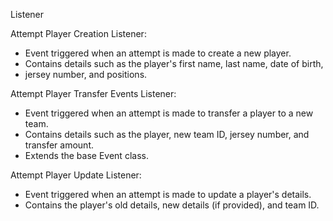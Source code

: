 Listener

Attempt Player Creation Listener:

* Event triggered when an attempt is made to create a new player.
* Contains details such as the player's first name, last name, date of birth,
* jersey number, and positions.

Attempt Player Transfer Events Listener:
* Event triggered when an attempt is made to transfer a player to a new team.
* Contains details such as the player, new team ID, jersey number, and transfer amount.
* Extends the base Event class.

Attempt Player Update Listener:
* Event triggered when an attempt is made to update a player's details.
* Contains the player's old details, new details (if provided), and team ID.